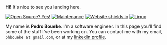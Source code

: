 **Hi!** It's nice to see you landing here.

[![Open Source? Yes!](https://badgen.net/badge/Open%20Source%20%3F/Yes%21/blue?icon=github)](https://github.com/pboueke/)
[![Maintenance](https://img.shields.io/badge/Maintained%3F-yes-green.svg)](https://github.com/pboueke/)
[![Website shields.io](https://img.shields.io/website-up-down-green-red/http/shields.io.svg)](https://pboueke.github.io/b/)
[![Linux](https://svgshare.com/i/Zhy.svg)](https://manjaro.org/)



My name is **Pedro Boueke**. I'm a software engineer. In this page you'll find some of the stuff I've been working on. You can contact me with my email, `phboueke at gmail.com`, or at my [linkedin profile](https://www.linkedin.com/in/pedro-hollanda-boueke-660413b6/). 

&nbsp;

<!--[![GitHub Streak](http://github-readme-streak-stats.herokuapp.com?user=pboueke&theme=gruvbox)](https://git.io/streak-stats)-->
